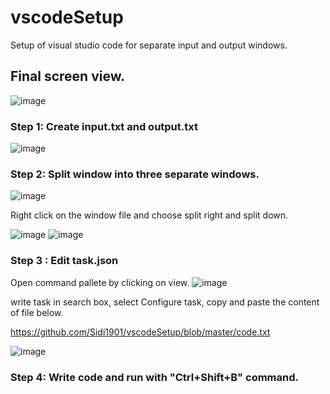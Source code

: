 # vscodeSetup
Setup of visual studio code for separate input and output windows.

## Final screen view. 
![image](https://user-images.githubusercontent.com/62303912/217502173-19bac85f-11ab-449c-b22d-3948abec49f1.png)

### Step 1: Create input.txt and output.txt
![image](https://user-images.githubusercontent.com/62303912/217503003-6dfcc171-dc69-4f67-968e-ae2f50d158f6.png)

### Step 2: Split window into three separate windows.
![image](https://user-images.githubusercontent.com/62303912/217503379-2bb1180e-7b93-4dd4-a7f7-b159d9911bd1.png)

Right click on the window file and choose split right and split down.

![image](https://user-images.githubusercontent.com/62303912/217503494-214e437b-c792-40b9-9838-6cde95c7d1d4.png)
![image](https://user-images.githubusercontent.com/62303912/217505057-5ef3f062-24d7-48d7-ae95-06a7e6b51281.png)

### Step 3 : Edit task.json

Open command pallete by clicking on view.
![image](https://user-images.githubusercontent.com/62303912/217504393-63b2cb6b-ba33-4367-8223-4a7c161597da.png)

write task in search box, select Configure task, copy and paste the content of file below.

https://github.com/Sidi1901/vscodeSetup/blob/master/code.txt

![image](https://user-images.githubusercontent.com/62303912/217504985-0b1dee41-ce18-4752-842b-284b8aa487eb.png)

### Step 4: Write code and run with "Ctrl+Shift+B" command.



